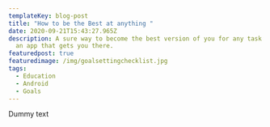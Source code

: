 ```yaml
---
templateKey: blog-post
title: "How to be the Best at anything "
date: 2020-09-21T15:43:27.965Z
description: A sure way to become the best version of you for any task. There's
  an app that gets you there.
featuredpost: true
featuredimage: /img/goalsettingchecklist.jpg
tags:
  - Education
  - Android
  - Goals
---
```

Dummy text